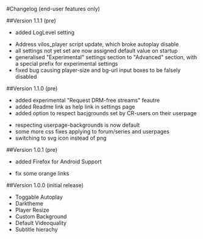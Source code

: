 #Changelog (end-user features only)

##Version 1.1.1 (pre)
+ added LogLevel setting
* Address vilos_player script update, which broke autoplay disable
* all settings not yet set are now assigned default value on startup
* generalised "Experimental" settings section to "Advanced" section, with a special prefix for experimental settings
* fixed bug causing player-size and bg-url input boxes to be falsely disabled

##Version 1.1.0 (pre)
+ added experimental "Request DRM-free streams" feautre
+ added Readme link as help link in settings page
+ added option to respect bacjgrounds set by CR-users on their userpage
* respecting userpage-backgrounds is now default
* some more css fixes applying to forum/series and userpages
* switching to svg icon instead of png


##Version 1.0.1 (pre)
+ added Firefox for Android Support
* fix some orange links


##Version 1.0.0 (initial release)
+ Toggable Autoplay
+ Darktheme
+ Player Resize
+ Custom Background
+ Default Videoquality
+ Subtitle hierachy
